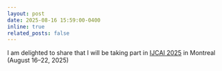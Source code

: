 ```yaml
---
layout: post
date: 2025-08-16 15:59:00-0400
inline: true
related_posts: false
---
```


I am delighted to share that I will be taking part in [IJCAI 2025](https://2025.ijcai.org/) in Montreal (August 16–22, 2025)

